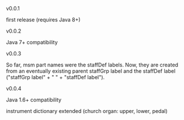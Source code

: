 v0.0.1

first release (requires Java 8+)

v0.0.2

Java 7+ compatibility

v0.0.3

So far, msm part names were the staffDef labels. Now, they are created from an eventually existing parent staffGrp label and the staffDef label ("staffGrp label" + " " + "staffDef label").

v0.0.4

Java 1.6+ compatibility

instrument dictionary extended (church organ: upper, lower, pedal)
